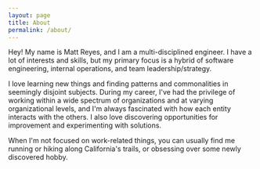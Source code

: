 ```yaml
---
layout: page
title: About
permalink: /about/
---
```


Hey!  My name is Matt Reyes, and I am a multi-disciplined engineer.  I have a lot of interests and skills, but my primary focus is a hybrid of software engineering, internal operations, and team leadership/strategy.

I love learning new things and finding patterns and commonalities in seemingly disjoint subjects.  During my career, I've had the privilege of working within a wide spectrum of organizations and at varying organizational levels, and I'm always fascinated with how each entity interacts with the others.  I also love discovering opportunities for improvement and experimenting with solutions.

When I'm not focused on work-related things, you can usually find me running or hiking along California's trails, or obsessing over some newly discovered hobby.